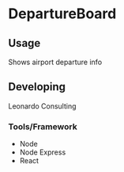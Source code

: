 

# DepartureBoard



## Usage
Shows airport departure info


## Developing
Leonardo Consulting


### Tools/Framework
- Node
- Node Express
- React